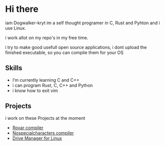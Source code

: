 # Hi there 
iam Dogwalker-kryt im a self thought programer in C, Rust and Pyhton and i use Linux.

i work allot on my repo's in my free time.

i try to make good usefull open source applications, i dont upload the finished executable, so you can complie them for your OS


## Skills
- I’m currently learning C and C++
- i can program Rust, C, C++ and Python
- i know how to exit vim

## Projects
i work on these Projects at the moment
- [Rovar compiler](https://github.com/Dogwalker-kryt/Rovar-Programming-language)
- [Nospecialcharacters compiler](https://github.com/Dogwalker-kryt/Nospecialcharacters-esso-lang)
- [Drive Manager for Linux](https://github.com/Dogwalker-kryt/Drive-Manager-for-Linux)



  
